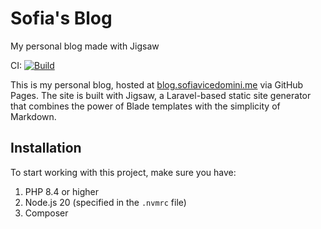 # Sofia's Blog
My personal blog made with Jigsaw

CI: [![Build](https://github.com/blacksoulgem95/sofia-blog/actions/workflows/deploy.yml/badge.svg)](https://github.com/blacksoulgem95/sofia-blog/actions/workflows/deploy.yml)

This is my personal blog, hosted at [blog.sofiavicedomini.me](https://blog.sofiavicedomini.me) via GitHub Pages. The site is built with Jigsaw, a Laravel-based static site generator that combines the power of Blade templates with the simplicity of Markdown.

## Installation

To start working with this project, make sure you have:

1. PHP 8.4 or higher
2. Node.js 20 (specified in the `.nvmrc` file)
3. Composer
